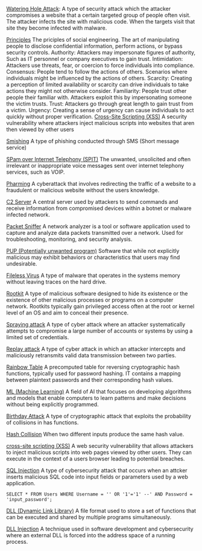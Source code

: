<u>Watering Hole Attack</u>:
	A type of security attack which the attacker compromises a website that a certain targeted group of people often visit. The attacker infects the site with malicious code. When the targets visit that site they become infected with malware.

<u>Principles</u>
	The priciples of social engineering. The art of manipulating people to disclose confidential information, perform actions, or bypass security controls.
		Authority:
			Attackers may impersonate figures of authority, Such as IT personnel or company executives to gain trust.
		Intimidation:
			Attackers use threats, fear, or coercion to force individuals into compliance.
		Consensus:
			People tend to follow the actions of others.
			Scenarios where individuals might be influenced by the actions of others.
		Scarcity:
			Creating a perception of limited availability or scarcity can drive individuals to take actions they might not otherwise consider.
		Familiarity:
			People trust other people their familiar with. Attackers exploit this by impersonating someone the victim trusts.
		Trust:
			Attackers go through great length to gain trust from a victim.
		Urgency:
			Creating a sense of urgency can cause individuals to act quickly without proper verification.
<u>Cross-Site Scripting (XSS)</u>
	A security vulnerability where attackers inject malicious scripts into websites that aren then viewed by other users

<u>Smishing</u>
	A type of phishing conducted through SMS (Short message service)
	
<u>SPam over Internet Telephony (SPIT)</u>
	The unwanted, unsolicited and often irrelevant or inappropriate voice messages sent over internet telephony services, such as VOIP.

<u>Pharming</u>
	A cyberattack that involves redirecting the traffic of a website to a fraudulent or malicious website without the users knowledge.

<u>C2 Server</u>
	A central server used by attackers to send commands and receive information from compromised devices within a botnet or malware infected network.

<u>Packet Sniffer</u>
	A network analyzer is a tool or software application used to capture and analyze data packets transmitted over a network. Used for troubleshooting, monitoring, and security analysis.

<u>PUP (Potentially unwanted program)</u>
	Software that while not explicitly malicious may exhibit behaviors or characteristics that users may find undesirable.

<u>Fileless Virus</u>
	A type of malware that operates in the systems memory without leaving traces on the hard drive.

<u>Rootkit</u>
	A type of malicious software designed to hide its existence or the existence of other malicious processes or programs on a computer network. Rootkits typically gain privileged access often at the root or kernel level of an OS and aim to conceal their presence.

<u>Spraying attack</u>
	A type of cyber attack where an attacker systematically attempts to compromise a large number of accounts or systems by using a limited set of credentials.

<u>Replay attack</u>
	A type of cyber attack in which an attacker intercepts and maliciously retransmits valid data transmission between two parties.

<u>Rainbow Table</u>
	A precomputed table for reversing cryptographic hash functions, typically used for password hashing. IT contains a mapping between plaintext passwords and their corresponding hash values.

<u>ML (Machine Learning)</u>
	A field of AI that focuses on developing algorithms and models that enable computers to learn patterns and make decisions without being explicitly programmed.

<u>Birthday Attack</u>
	A type of cryptographic attack that exploits the probability of collisions in has functions.

<u>Hash Collision</u>
	When two different inputs produce the same hash value.

<u>cross-site scripting (XSS)</u>
	A web security vulnerability that allows attackers to inject malicious scripts into web pages viewed by other users.
	They can execute in the context of a users browser leading to potential breaches.

<u>SQL Injection</u>
	A type of cybersecurity attack that occurs when an attcker inserts malicious SQL code into input fields or parameters used by a web application.
	
	SELECT * FROM Users WHERE Username = '' OR '1'='1' --' AND Password = 'input_password';

<u>DLL (Dynamic Link Library)</u>
	A file format used to store a set of functions that can be executed and shared by multiple programs simultaneously.

<u>DLL Injection</u>
	A technique used in software development and cybersecurity where an external DLL is forced into the address space of a running process.